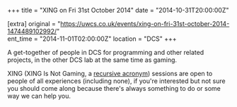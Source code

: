 +++
title = "XING on Fri 31st October 2014"
date = "2014-10-31T20:00:00Z"

[extra]
original = "https://uwcs.co.uk/events/xing-on-fri-31st-october-2014-1474489102992/"    
ent_time = "2014-11-01T02:00:00Z"
location = "DCS"
+++

A get-together of people in DCS for programming and other related projects, in the other DCS lab at the same time as gaming.

XING (XING Is Not Gaming, a [recursive acronym](https://en.wikipedia.org/wiki/Recursive_acronym)) sessions are open to people of all experiences (including none), if you're interested but not sure you should come along because there's always something to do or some way we can help you.

